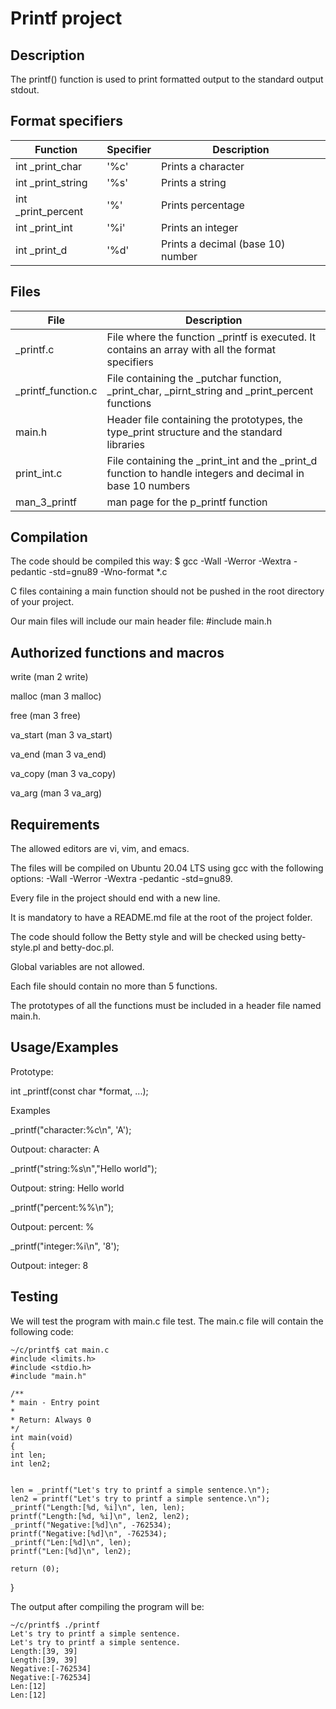 
# Printf project




## Description
The printf() function is used to print formatted output to the standard output stdout.
## Format specifiers

| Function | Specifier | Description
--- | --- | --- |
|int _print_char | '%c' | Prints a character|
| int _print_string| '%s' | Prints a string|
|int _print_percent| '%' | Prints percentage|
|int _print_int | '%i' | Prints an integer|
|int _print_d | '%d' | Prints a decimal (base 10) number|

## Files

| File| Description 
--- | --- 
|_printf.c | File where the function _printf is executed. It contains an array with all the format specifiers
|_printf_function.c| File containing the _putchar function, _print_char, _pirnt_string and _print_percent functions
|main.h| Header file containing the prototypes, the type_print structure and the standard libraries
|print_int.c | File containing the _print_int and the _print_d function to handle integers and decimal in base 10 numbers
|man_3_printf | man page for the p_printf function

##  Compilation
The code should be compiled this way:
$ gcc -Wall -Werror -Wextra -pedantic -std=gnu89 -Wno-format *.c

C files containing a main function should not be pushed in the root directory of your project. 

Our main files will include our main header file:
#include main.h
## Authorized functions and macros
write (man 2 write)

malloc (man 3 malloc)

free (man 3 free)

va_start (man 3 va_start)

va_end (man 3 va_end)

va_copy (man 3 va_copy)

va_arg (man 3 va_arg)
## Requirements
The allowed editors are vi, vim, and emacs.

The files will be compiled on Ubuntu 20.04 LTS using gcc with the following options: -Wall -Werror -Wextra -pedantic -std=gnu89.

Every file in the project should end with a new line.

It is mandatory to have a README.md file at the root of the project folder.

The code should follow the Betty style and will be checked using betty-style.pl and betty-doc.pl.

Global variables are not allowed.

Each file should contain no more than 5 functions.

The prototypes of all the functions must be included in a header file named main.h.

## Usage/Examples 

Prototype: 

int _printf(const char *format, ...);

Examples

_printf("character:%c\n", 'A');

Outpout: character: A

_printf("string:%s\n","Hello world");

Outpout: string: Hello world

_printf("percent:%%\n");

Outpout: percent: %

_printf("integer:%i\n", '8');

Outpout: integer: 8






## Testing

We will test the program with main.c file test. The main.c file will contain the following code:

    ~/c/printf$ cat main.c 
    #include <limits.h>
    #include <stdio.h>
    #include "main.h"

    /**
    * main - Entry point
    *
    * Return: Always 0
    */
    int main(void)
    {
    int len;
    int len2;


    len = _printf("Let's try to printf a simple sentence.\n");
    len2 = printf("Let's try to printf a simple sentence.\n");
    _printf("Length:[%d, %i]\n", len, len);
    printf("Length:[%d, %i]\n", len2, len2);
    _printf("Negative:[%d]\n", -762534);
    printf("Negative:[%d]\n", -762534);
    _printf("Len:[%d]\n", len);
    printf("Len:[%d]\n", len2);

    return (0);
}

The output after compiling the program will be:

    ~/c/printf$ ./printf
    Let's try to printf a simple sentence.
    Let's try to printf a simple sentence.
    Length:[39, 39]
    Length:[39, 39]
    Negative:[-762534]
    Negative:[-762534]
    Len:[12]
    Len:[12]
